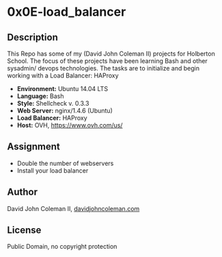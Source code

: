 # 0x0E-load_balancer

## Description

This Repo has some of my (David John Coleman II) projects for Holberton School.
The focus of these projects have been learning Bash and other sysadmin/ devops
technologies.  The tasks are to initialize and begin working with a Load
Balancer: HAProxy

* __Environment:__ Ubuntu 14.04 LTS
* __Language:__ Bash
* __Style:__ Shellcheck v. 0.3.3
* __Web Server:__ nginx/1.4.6 (Ubuntu)
* __Load Balancer:__ HAProxy
* __Host:__ OVH, https://www.ovh.com/us/

## Assignment

* Double the number of webservers
* Install your load balancer

## Author

David John Coleman II, [davidjohncoleman.com](http://www.davidjohncoleman.com/)

## License

Public Domain, no copyright protection
